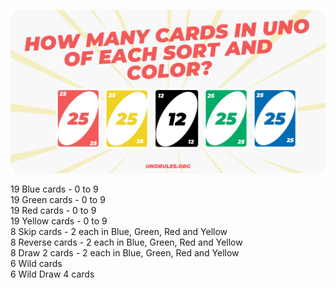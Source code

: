 ![cards](website_images/card_colors.png) 

19 Blue cards - 0 to 9   
19 Green cards - 0 to 9   
19 Red cards - 0 to 9    
19 Yellow cards - 0 to 9    
8 Skip cards - 2 each in Blue, Green, Red and Yellow    
8 Reverse cards - 2 each in Blue, Green, Red and Yellow     
8 Draw 2 cards - 2 each in Blue, Green, Red and Yellow    
6 Wild cards    
6 Wild Draw 4 cards   